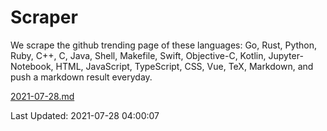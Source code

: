 # Scraper

We scrape the github trending page of these languages: Go, Rust, Python, Ruby, C++, C, Java, Shell, Makefile, Swift, Objective-C, Kotlin, Jupyter-Notebook, HTML, JavaScript, TypeScript, CSS, Vue, TeX, Markdown, and push a markdown result everyday.

[2021-07-28.md](https://github.com/yangwenmai/github-trending-backup/blob/master/2021-07-28.md)

Last Updated: 2021-07-28 04:00:07